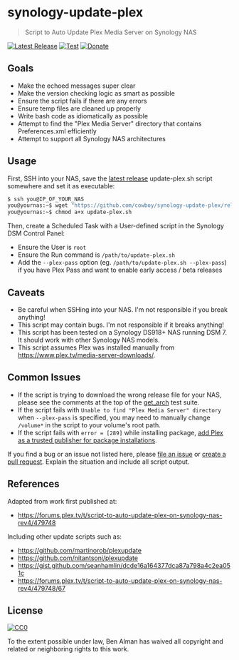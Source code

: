 # synology-update-plex
> Script to Auto Update Plex Media Server on Synology NAS

[![Latest Release](https://img.shields.io/github/v/release/cowboy/synology-update-plex)][release]
[![Test](https://github.com/cowboy/synology-update-plex/workflows/Test/badge.svg)][test-master]
[![Donate](https://img.shields.io/badge/Support%20this%20project!-$5-success)][donate]

## Goals

- Make the echoed messages super clear
- Make the version checking logic as smart as possible
- Ensure the script fails if there are any errors
- Ensure temp files are cleaned up properly
- Write bash code as idiomatically as possible
- Attempt to find the "Plex Media Server" directory that contains Preferences.xml efficiently
- Attempt to support all Synology NAS architectures

## Usage

First, SSH into your NAS, save the [latest release][release] update-plex.sh script somewhere and set it as executable:

```sh
$ ssh you@IP_OF_YOUR_NAS
you@yournas:~$ wget "https://github.com/cowboy/synology-update-plex/releases/latest/download/update-plex.sh"
you@yournas:~$ chmod a+x update-plex.sh
```

Then, create a Scheduled Task with a User-defined script in the Synology DSM Control Panel:
- Ensure the User is `root`
- Ensure the Run command is `/path/to/update-plex.sh`
- Add the `--plex-pass` option (eg. `/path/to/update-plex.sh --plex-pass`) if you have Plex Pass and want to enable early access / beta releases

## Caveats

[donate]: https://www.paypal.com/cgi-bin/webscr?cmd=_s-xclick&hosted_button_id=RRUNYDUYBAH58&source=url
[test-master]: https://github.com/cowboy/synology-update-plex/actions?query=workflow%3ATest+branch%3Amaster
[release]: https://github.com/cowboy/synology-update-plex/releases/latest
[issue]: https://github.com/cowboy/synology-update-plex/issues
[pr]: https://github.com/cowboy/synology-update-plex/pulls

- Be careful when SSHing into your NAS. I'm not responsible if you break anything!
- This script may contain bugs. I'm not responsible if it breaks anything!
- This script has been tested on a Synology DS918+ NAS running DSM 7. It should work with other Synology NAS models.
- This script assumes Plex was installed manually from https://www.plex.tv/media-server-downloads/.

## Common Issues

- If the script is trying to download the wrong release file for your NAS, please see the comments at the top of the [get_arch](/test/get_arch.bats) test suite.
- If the script fails with `Unable to find "Plex Media Server" directory` when `--plex-pass` is specified, you may need to manually change `/volume*` in the script to your volume's root path.
- If the script fails with `error = [289]` while installing package, [add Plex as a trusted publisher for package installations](https://support.plex.tv/hc/en-us/articles/205165858).

If you find a bug or an issue not listed here, please [file an issue][issue] or [create a pull request][pr]. Explain the situation and include all script output.


## References

Adapted from work first published at:
- https://forums.plex.tv/t/script-to-auto-update-plex-on-synology-nas-rev4/479748

Including other update scripts such as:
- https://github.com/martinorob/plexupdate
- https://github.com/nitantsoni/plexupdate
- https://gist.github.com/seanhamlin/dcde16a164377dca87a798a4c2ea051c
- https://forums.plex.tv/t/script-to-auto-update-plex-on-synology-nas-rev4/479748/67

## License

[![CC0](http://mirrors.creativecommons.org/presskit/buttons/88x31/svg/cc-zero.svg)](https://creativecommons.org/publicdomain/zero/1.0/)

To the extent possible under law, Ben Alman has waived all copyright and related or neighboring rights to this work.
